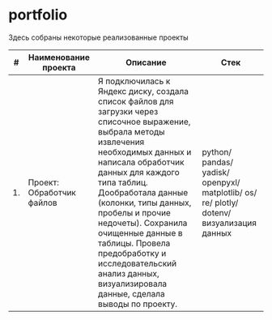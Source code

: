 # portfolio

Здесь собраны некоторые реализованные проекты

| #    | Наименование проекта                | Описание                                                     | Стек                                                         |
| ---- | ------------------------------------------------------------ | ------------------------------------------------------------ | ------------------------------------------------------------ |
| 1.   |  Проект: Обработчик файлов | Я подключилась к Яндекс диску, создала список файлов для загрузки через списочное выражение, выбрала методы извлечения необходимых данных и написала обработчик данных для каждого типа таблиц. Дообработала данные (колонки, типы данных, пробелы и прочие недочеты). Сохранила очищенные данные в таблицы. Провела предобработку и исследовательский анализ данных, визуализировала данные, сделала выводы по проекту. | python/ pandas/ yadisk/ openpyxl/ matplotlib/ os/ re/ plotly/ dotenv/ визуализация данных       |
